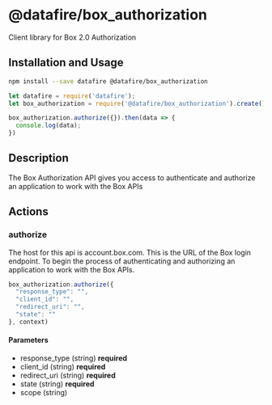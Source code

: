 # @datafire/box_authorization

Client library for Box 2.0 Authorization

## Installation and Usage
```bash
npm install --save datafire @datafire/box_authorization
```

```js
let datafire = require('datafire');
let box_authorization = require('@datafire/box_authorization').create();

box_authorization.authorize({}).then(data => {
  console.log(data);
})
```

## Description
The Box Authorization API gives you access to authenticate and authorize an application to work with the Box APIs

## Actions
### authorize
The host for this api is account.box.com. This is the URL of the Box login endpoint. To begin the process of authenticating and authorizing an application to work with the Box APIs.


```js
box_authorization.authorize({
  "response_type": "",
  "client_id": "",
  "redirect_uri": "",
  "state": ""
}, context)
```

#### Parameters
* response_type (string) **required**
* client_id (string) **required**
* redirect_uri (string) **required**
* state (string) **required**
* scope (string)

